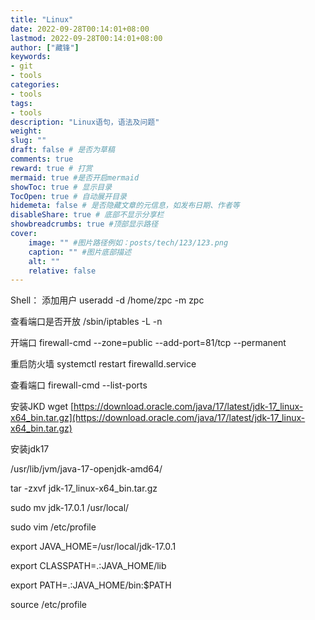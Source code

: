 ```yaml
---
title: "Linux"
date: 2022-09-28T00:14:01+08:00
lastmod: 2022-09-28T00:14:01+08:00
author: ["藏锋"]
keywords: 
- git
- tools
categories: 
- tools
tags: 
- tools
description: "Linux语句，语法及问题"
weight:
slug: ""
draft: false # 是否为草稿
comments: true
reward: true # 打赏
mermaid: true #是否开启mermaid
showToc: true # 显示目录
TocOpen: true # 自动展开目录
hidemeta: false # 是否隐藏文章的元信息，如发布日期、作者等
disableShare: true # 底部不显示分享栏
showbreadcrumbs: true #顶部显示路径
cover:
    image: "" #图片路径例如：posts/tech/123/123.png
    caption: "" #图片底部描述
    alt: ""
    relative: false
---
```


 Shell：
添加用户
useradd -d /home/zpc -m zpc

查看端口是否开放
/sbin/iptables -L -n

开端口
firewall-cmd --zone=public --add-port=81/tcp --permanent

重启防火墙
systemctl restart firewalld.service

查看端口
firewall-cmd --list-ports

安装JKD
wget [https://download.oracle.com/java/17/latest/jdk-17_linux-x64_bin.tar.gz](https://download.oracle.com/java/17/latest/jdk-17_linux-x64_bin.tar.gz)

安装jdk17

/usr/lib/jvm/java-17-openjdk-amd64/

tar -zxvf jdk-17_linux-x64_bin.tar.gz

sudo mv jdk-17.0.1 /usr/local/

sudo vim /etc/profile

export JAVA_HOME=/usr/local/jdk-17.0.1

export CLASSPATH=.:JAVA_HOME/lib

export PATH=.:JAVA_HOME/bin:$PATH

source /etc/profile

